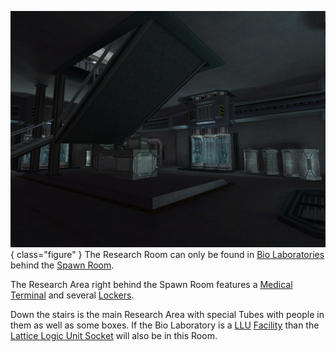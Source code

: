 ![](../images/BioLabResearchRoom.jpg){ class="figure" } The
Research Room can only be found in [Bio Laboratories](Bio_Laboratory.md) behind
the [Spawn Room](Spawn_Room.md).

The Research Area right behind the Spawn Room features a
[Medical Terminal](../items/Medical_Terminal.md) and several
[Lockers](../items/Lockers.md).

Down the stairs is the main Research Area with special Tubes with people in them
as well as some boxes. If the Bio Laboratory is a
[LLU](../terminology/Lattice_Logic_Unit.md) [Facility](Facilities.md) than the
[Lattice Logic Unit Socket](Lattice_Logic_Unit_Socket.md) will also be in this
Room.


